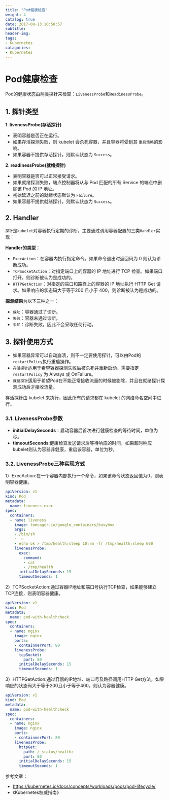 ```yaml
---
title: "Pod健康检查"
weight: 4
catalog: true
date: 2017-08-13 10:50:57
subtitle:
header-img: 
tags:
- Kubernetes
catagories:
- Kubernetes
---
```


# Pod健康检查

Pod的健康状态由两类探针来检查：`LivenessProbe`和`ReadinessProbe`。

## 1. 探针类型

**1. livenessProbe(存活探针)**

- 表明容器是否正在运行。
- 如果存活探测失败，则 kubelet 会杀死容器，并且容器将受到其 `重启策略`的影响。
- 如果容器不提供存活探针，则默认状态为 `Success`。

**2. readinessProbe(就绪探针)**

- 表明容器是否可以正常接受请求。
- 如果就绪探测失败，端点控制器将从与 Pod 匹配的所有 Service 的端点中删除该 Pod 的 IP 地址。
- 初始延迟之前的就绪状态默认为 `Failure`。
- 如果容器不提供就绪探针，则默认状态为 `Success`。

## 2. Handler

`探针`是`kubelet`对容器执行定期的诊断，主要通过调用容器配置的三类`Handler`实现：

**Handler的类型**：

- `ExecAction`：在容器内执行指定命令。如果命令退出时返回码为 0 则认为诊断成功。
- `TCPSocketAction`：对指定端口上的容器的 IP 地址进行 TCP 检查。如果端口打开，则诊断被认为是成功的。
- `HTTPGetAction`：对指定的端口和路径上的容器的 IP 地址执行 HTTP Get 请求。如果响应的状态码大于等于200 且小于 400，则诊断被认为是成功的。

**探测结果**为以下三种之一：

- `成功`：容器通过了诊断。
- `失败`：容器未通过诊断。
- `未知`：诊断失败，因此不会采取任何行动。

## 3. 探针使用方式

- 如果容器异常可以自动崩溃，则不一定要使用探针，可以由Pod的`restartPolicy`执行重启操作。
- `存活探针`适用于希望容器探测失败后被杀死并重新启动，需要指定`restartPolicy` 为 Always 或 OnFailure。
- `就绪探针`适用于希望Pod在不能正常接收流量的时候被剔除，并且在就绪探针探测成功后才接收流量。

存活探针由 kubelet 来执行，因此所有的请求都在 kubelet 的网络命名空间中进行。

### 3.1. LivenessProbe参数

- **initialDelaySeconds**：启动容器后首次进行健康检查的等待时间，单位为秒。
- **timeoutSeconds**:健康检查发送请求后等待响应的时间，如果超时响应kubelet则认为容器非健康，重启该容器，单位为秒。

### 3.2. LivenessProbe三种实现方式

1）ExecAction:在一个容器内部执行一个命令，如果该命令状态返回值为0，则表明容器健康。

```yaml
apiVersion: v1
kind: Pod
metadata:
  name: liveness-exec
spec:
  containers:
  - name: liveness
    image: tomcagcr.io/google_containers/busybox
    args:
    - /bin/sh
    - -c
    - echo ok > /tmp/health;sleep 10;rm -fr /tmp/health;sleep 600
    livenessProbe:
      exec:
        command:
        - cat
        - /tmp/health
      initialDelaySeconds: 15
      timeoutSeconds: 1
```

2）TCPSocketAction:通过容器IP地址和端口号执行TCP检查，如果能够建立TCP连接，则表明容器健康。

```yaml
apiVersion: v1
kind: Pod
metadata:
  name: pod-with-healthcheck
spec:
  containers:
  - name: nginx
    image: nginx
    ports:
    - containnerPort: 80
    livenessProbe:
      tcpSocket:
        port: 80
      initialDelaySeconds: 15
      timeoutSeconds: 1
```

3）HTTPGetAction:通过容器的IP地址、端口号及路径调用HTTP Get方法，如果响应的状态码大于等于200且小于等于400，则认为容器健康。

```yaml
apiVersion: v1
kind: Pod
metadata:
  name: pod-with-healthcheck
spec:
  containers:
  - name: nginx
    image: nginx
    ports:
    - containnerPort: 80
    livenessProbe:
      httpGet:
        path: /_status/healthz
        port: 80
      initialDelaySeconds: 15
      timeoutSeconds: 1
```


参考文章：

- https://kubernetes.io/docs/concepts/workloads/pods/pod-lifecycle/
- 《Kubernetes权威指南》
